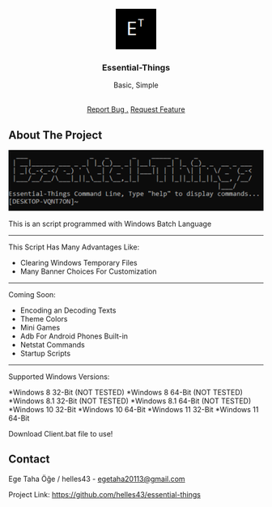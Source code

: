 
<br/>
<div align="center">
<a href="https://raw.githubusercontent.com/helles43/essential-things">
<img src="https://raw.githubusercontent.com/helles43/essential-things/refs/heads/main/readmelogo.png" alt="Logo" width="80" height="80">
</a>
<h3 align="center">Essential-Things</h3>
<p align="center">
Basic, Simple

<br/>
<br/>
  
<a href="https://github.com/helles43/essential-things/issues/new?labels=bug&template=bug-report---.md">Report Bug .</a>
<a href="https://github.com/helles43/essential-things/issues/new?labels=enhancement&template=feature-request---.md">Request Feature</a>
</p>
</div>

## About The Project

![Product Screenshot](https://raw.githubusercontent.com/helles43/essential-things/refs/heads/main/readmebanner.png)

This is an script programmed with Windows Batch Language

----

This Script Has Many Advantages Like:

* Clearing Windows Temporary Files
* Many Banner Choices For Customization

----

Coming Soon:

* Encoding an Decoding Texts
* Theme Colors
* Mini Games
* Adb For Android Phones Built-in
* Netstat Commands
* Startup Scripts
----

Supported Windows Versions:

*Windows 8 32-Bit (NOT TESTED)
*Windows 8 64-Bit (NOT TESTED)
*Windows 8.1 32-Bit (NOT TESTED)
*Windows 8.1 64-Bit (NOT TESTED)
*Windows 10 32-Bit
*Windows 10 64-Bit
*Windows 11 32-Bit
*Windows 11 64-Bit

Download Client.bat file to use!
## Contact

Ege Taha Öğe / helles43 - egetaha20113@gmail.com

Project Link: https://github.com/helles43/essential-things
